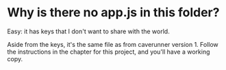 # Why is there no app.js in this folder?

Easy: it has keys that I don't want to share with the world.

Aside from the keys, it's the same file as from caverunner version 1. Follow the instructions in the chapter for this project, and you'll have a working copy.
